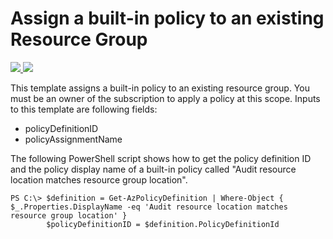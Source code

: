 # Assign a built-in policy to an existing Resource Group

<a href="https://portal.azure.com/#create/Microsoft.Template/uri/https%3A%2F%2Fraw.githubusercontent.com%2FAzure%2Fazure-quickstart-templates%2Fmaster%2F101-azurepolicy-assign-buildinpolicy-resourcegroup%2Fazuredeploy.json" target="_blank">
    <img src="http://azuredeploy.net/deploybutton.png"/>
</a>
<a href="http://armviz.io/#/?load=https%3A%2F%2Fraw.githubusercontent.com%2FAzure%2Fazure-quickstart-templates%2Fmaster%2F101-azurepolicy-assign-buildinpolicy-resourcegroup%2Fazuredeploy.json" target="_blank">
  <img src="http://armviz.io/visualizebutton.png"/>
</a>

This template assigns a built-in policy to an existing resource group. You must be an owner of the subscription to apply a policy at this scope. Inputs to this template are following fields:

- policyDefinitionID
- policyAssignmentName

The following PowerShell script shows how to get the policy definition ID and the policy display name of a built-in policy called "Audit resource location matches resource group location". 

    PS C:\> $definition = Get-AzPolicyDefinition | Where-Object { $_.Properties.DisplayName -eq 'Audit resource location matches resource group location' }
            $policyDefinitionID = $definition.PolicyDefinitionId
